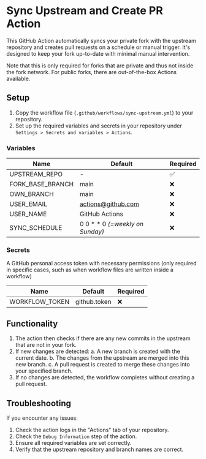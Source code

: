 # Sync Upstream and Create PR Action

This GitHub Action automatically syncs your private fork with the upstream repository and creates pull requests on a schedule or manual trigger. It's designed to keep your fork up-to-date with minimal manual intervention.

Note that this is only required for forks that are private and thus not inside the fork network. For public forks, there are out-of-the-box Actions available.

## Setup

1. Copy the workflow file (`.github/workflows/sync-upstream.yml`) to your repository.
2. Set up the required variables and secrets in your repository under ` Settings > Secrets and variables > Actions`.

### Variables

| Name | Default | Required |
|------|---------|----------|
| UPSTREAM_REPO | - | ✅ |
| FORK_BASE_BRANCH | main | ❌ |
| OWN_BRANCH | main | ❌ |
| USER_EMAIL | actions@github.com | ❌ |
| USER_NAME | GitHub Actions | ❌ |
| SYNC_SCHEDULE | 0 0 * * 0 *(=weekly on Sunday)* | ❌ |

### Secrets

 A GitHub personal access token with necessary permissions (only required in specific cases, such as when workflow files are written inside a workflow)

| Name | Default | Required |
|------|---------|----------|
| WORKFLOW_TOKEN | github.token | ❌ |



## Functionality

1. The action then checks if there are any new commits in the upstream that are not in your fork.
2. If new changes are detected:
   a. A new branch is created with the current date.
   b. The changes from the upstream are merged into this new branch.
   c. A pull request is created to merge these changes into your specified branch.
3. If no changes are detected, the workflow completes without creating a pull request.

## Troubleshooting

If you encounter any issues:

1. Check the action logs in the "Actions" tab of your repository.
2. Check the `Debug Information` step of the action.
3. Ensure all required variables are set correctly.
4. Verify that the upstream repository and branch names are correct.